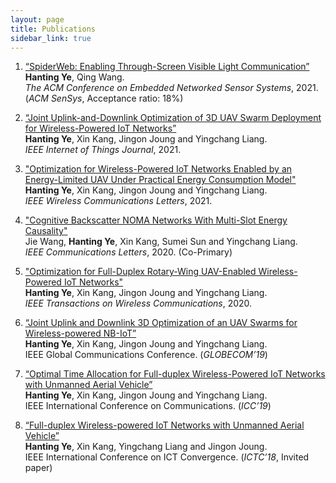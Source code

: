 ```yaml
---
layout: page
title: Publications
sidebar_link: true
---
```

1. <a href="https://hantingye.github.io/" target="_blank">“SpiderWeb: Enabling Through-Screen Visible Light Communication”</a>  
**Hanting Ye**, Qing Wang.  
*The ACM Conference on Embedded Networked Sensor Systems*, 2021.<br>
(*ACM SenSys*, Acceptance ratio: 18%)

2. <a href="https://ieeexplore.ieee.org/document/9377454" target="_blank">“Joint Uplink-and-Downlink Optimization of 3D UAV Swarm Deployment for Wireless-Powered IoT Networks”</a>  
**Hanting Ye**, Xin Kang, Jingon Joung and Yingchang Liang.  
*IEEE Internet of Things Journal*, 2021.

3. <a href="https://ieeexplore.ieee.org/abstract/document/9258936" target="_blank">"Optimization for Wireless-Powered IoT Networks Enabled by an Energy-Limited UAV Under Practical Energy Consumption Model"</a>  
**Hanting Ye**, Xin Kang, Jingon Joung and Yingchang Liang.  
*IEEE Wireless Communications Letters*, 2021.

4. <a href="https://ieeexplore.ieee.org/abstract/document/9175026" target="_blank">"Cognitive Backscatter NOMA Networks With Multi-Slot Energy Causality"</a>  
Jie Wang, **Hanting Ye**, Xin Kang, Sumei Sun and Yingchang Liang.  
*IEEE Communications Letters*, 2020. (Co-Primary)

5. <a href="https://ieeexplore-ieee-org.tudelft.idm.oclc.org/abstract/document/9080561" target="_blank">"Optimization for Full-Duplex Rotary-Wing UAV-Enabled Wireless-Powered IoT Networks"</a>  
**Hanting Ye**, Xin Kang, Jingon Joung and Yingchang Liang.  
*IEEE Transactions on Wireless Communications*, 2020.

6. <a href="https://ieeexplore.ieee.org/abstract/document/9013224" target="_blank">“Joint Uplink and Downlink 3D Optimization of an UAV Swarms for Wireless-powered NB-IoT”</a>  
**Hanting Ye**, Xin Kang, Jingon Joung and Yingchang Liang.  
IEEE Global Communications Conference. (*GLOBECOM’19*)

7. <a href="https://ieeexplore.ieee.org/abstract/document/8761608" target="_blank">“Optimal Time Allocation for Full-duplex Wireless-Powered IoT Networks with Unmanned Aerial Vehicle”</a>  
**Hanting Ye**, Xin Kang, Jingon Joung and Yingchang Liang.  
IEEE International Conference on Communications. (*ICC’19*)

8. <a href="https://ieeexplore.ieee.org/abstract/document/8539522" target="_blank">“Full-duplex Wireless-powered IoT Networks with Unmanned Aerial Vehicle”</a>  
**Hanting Ye**, Xin Kang, Yingchang Liang and Jingon Joung.  
IEEE International Conference on ICT Convergence. (*ICTC’18*, Invited paper)




